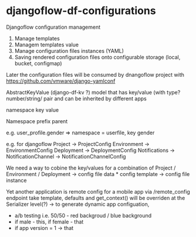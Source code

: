 # djangoflow-df-configurations
Djangoflow configuration management

1. Manage templates
2. Managem templates value
3. Manage configuration files instances (YAML)
4. Saving rendered configuration files onto configurable storage (local, bucket, configmap)


Later the configuration files will be consumed by dnangoflow project with https://github.com/vmware/django-yamlconf

AbstractKeyValue (django-df-kv ?)  model that has key/value (with type? number/string/ pair and can be inherited by different apps

namespace
key
value

Namespace
prefix
parent

e.g. user_profile.gender => namespace = userfile, key gender

e.g. for djangoflow
Project -> ProjectConfig
Environment -> EnvironmentConfig
Deployment -> DeploymentConfig
Notifications -> NotificationChannel -> NotificationChannelConfig

We need a way to cobine the key/values for a combination of Project / Environment / Deployment -> config file data * config template -> config file instance

Yet another application is remote config for a mobile app via /remote_config endpoint
take template, defaults and get_context() will be overriden at the Serializer level(?) -> to generate dynamic app configuation,
  - a/b testing i.e. 50/50 - red backgroud / blue background
  - if male - this, if female - that
  - if app version = 1 -> that
  

